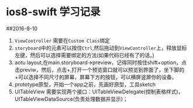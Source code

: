 # ios8-swift 学习记录

##2016-8-10
1. `ViewController` 需要在`Custom Class`绑定
2. `storyboard`中的元素可以按住`Ctrl`,然后拖动到`ViewController`上，释放鼠标左键，然后可以选择需要绑定的方法(如果代码已经有了的话。)
3. aotu layout,在main.storyboard->preview，记得同时按住shift+option，点击previw，然后，点击+,打开一个预览窗口就可以预览到界面了，坐下脚的+可以选择不同尺寸的屏幕，屏幕下方的按钮，可以横屏竖屏你的设备。
4. prototype原型，开始一个app之前，先画好原型，工具sketch
5. UITableView 需要实现两个接口：UITableViewDelegate(控制表格样式)，UITableViewDataSource(负责处理数据并显示)；
